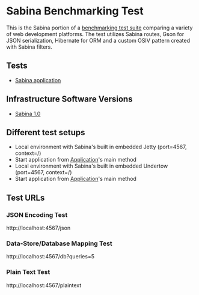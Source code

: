 
# Sabina Benchmarking Test

This is the Sabina portion of a [benchmarking test suite](../) comparing a variety of web development platforms.
The test utilizes Sabina routes, Gson for JSON serialization, Hibernate for ORM and a custom OSIV pattern created
with Sabina filters.


## Tests

* [Sabina application](/src/main/java/hello/Application.java)


## Infrastructure Software Versions

* [Sabina 1.0](http://there4.co/)


## Different test setups

* Local environment with Sabina's built in embedded Jetty (port=4567, context=/)
 * Start application from [Application](/src/main/java/hello/Application.java)'s main method
* Local environment with Sabina's built in embedded Undertow (port=4567, context=/)
 * Start application from [Application](/src/main/java/hello/Application.java)'s main method


## Test URLs

### JSON Encoding Test

http://localhost:4567/json

### Data-Store/Database Mapping Test

http://localhost:4567/db?queries=5

### Plain Text Test

http://localhost:4567/plaintext
